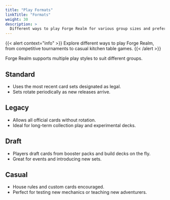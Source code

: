 ```yaml
---
title: "Play Formats"
linkTitle: "Formats"
weight: 30
description: >
  Different ways to play Forge Realm for various group sizes and preferences.
---
```


<div class="mt-4"></div>

{{< alert context="info" >}}
Explore different ways to play Forge Realm, from competitive tournaments to casual kitchen table games.
{{< /alert >}}

Forge Realm supports multiple play styles to suit different groups.

## Standard

- Uses the most recent card sets designated as legal.
- Sets rotate periodically as new releases arrive.

## Legacy

- Allows all official cards without rotation.
- Ideal for long-term collection play and experimental decks.

## Draft

- Players draft cards from booster packs and build decks on the fly.
- Great for events and introducing new sets.

## Casual  

- House rules and custom cards encouraged.
- Perfect for testing new mechanics or teaching new adventurers.
